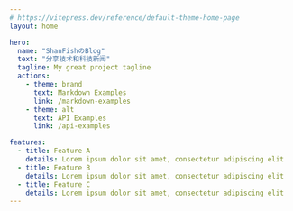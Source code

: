 ```yaml
---
# https://vitepress.dev/reference/default-theme-home-page
layout: home

hero:
  name: "ShanFishのBlog"
  text: "分享技术和科技新闻"
  tagline: My great project tagline
  actions:
    - theme: brand
      text: Markdown Examples
      link: /markdown-examples
    - theme: alt
      text: API Examples
      link: /api-examples

features:
  - title: Feature A
    details: Lorem ipsum dolor sit amet, consectetur adipiscing elit
  - title: Feature B
    details: Lorem ipsum dolor sit amet, consectetur adipiscing elit
  - title: Feature C
    details: Lorem ipsum dolor sit amet, consectetur adipiscing elit
---
```


